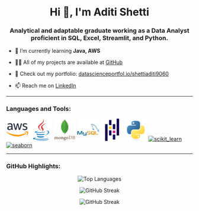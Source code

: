 <h1 align="center">Hi 👋, I'm Aditi Shetti</h1>
<h3 align="center">Analytical and adaptable graduate working as a Data Analyst proficient in SQL, Excel, Streamlit, and Python.</h3>

- 🌱 I’m currently learning **Java, AWS**

- 👨‍💻 All of my projects are available at [GitHub](https://github.com/AditiShetti)

- 📝 Check out my portfolio: [datascienceportfol.io/shettiaditi9060](https://www.datascienceportfol.io/shettiaditi9060)

- 📫 Reach me on [LinkedIn](https://www.linkedin.com/in/aditi-shetti/)

---

<h3 align="left">Languages and Tools:</h3>
<p align="left">
  <a href="https://aws.amazon.com" target="_blank"><img src="https://raw.githubusercontent.com/devicons/devicon/master/icons/amazonwebservices/amazonwebservices-original-wordmark.svg" alt="aws" width="60" height="60"/></a>
  <a href="https://www.java.com" target="_blank"><img src="https://raw.githubusercontent.com/devicons/devicon/master/icons/java/java-original.svg" alt="java" width="60" height="60"/></a>
  <a href="https://www.mongodb.com/" target="_blank"><img src="https://raw.githubusercontent.com/devicons/devicon/master/icons/mongodb/mongodb-original-wordmark.svg" alt="mongodb" width="60" height="60"/></a>
  <a href="https://www.mysql.com/" target="_blank"><img src="https://raw.githubusercontent.com/devicons/devicon/master/icons/mysql/mysql-original-wordmark.svg" alt="mysql" width="60" height="60"/></a>
  <a href="https://pandas.pydata.org/" target="_blank"><img src="https://raw.githubusercontent.com/devicons/devicon/master/icons/pandas/pandas-original.svg" alt="pandas" width="60" height="60"/></a>
  <a href="https://www.python.org" target="_blank"><img src="https://raw.githubusercontent.com/devicons/devicon/master/icons/python/python-original.svg" alt="python" width="60" height="60"/></a>
  <a href="https://scikit-learn.org/" target="_blank"><img src="https://upload.wikimedia.org/wikipedia/commons/0/05/Scikit_learn_logo_small.svg" alt="scikit_learn" width="60" height="60"/></a>
  <a href="https://seaborn.pydata.org/" target="_blank"><img src="https://seaborn.pydata.org/_images/logo-mark-lightbg.svg" alt="seaborn" width="60" height="60"/></a>
</p>

---


<h3 align="left">GitHub Highlights:</h3>
<div align="center">
  <img width="400" src="https://github-readme-stats.vercel.app/api/top-langs?username=aditishetti&show_icons=true&locale=en&layout=compact" alt="Top Languages" />
</div>

<p align="center">
  <img width="700" src="https://github-readme-streak-stats.herokuapp.com/?user=aditishetti" alt="GitHub Streak" />
</p>

<p align="center">
  <img width="700" src="https://github-readme-streak-stats.herokuapp.com/?user=aditishetti" alt="GitHub Streak" />
</p>





